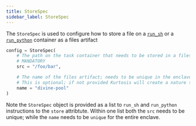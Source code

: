 ```yaml
---
title: StoreSpec
sidebar_label: StoreSpec
---
```


The `StoreSpec` is used to configure how to store a file on a [`run_sh`][run-sh-reference] or a [`run_python`][run-python-reference] container as a files artifact

```python
config = StoreSpec(
    # The path on the task container that needs to be stored in a files artifact
    # MANDATORY
    src = "/foo/bar",

    # The name of the files artifact; needs to be unique in the enclave
    # This is optional; if not provided Kurtosis will create a nature themed name
    name = "divine-pool"
)
```

Note the `StoreSpec` object is provided as a list to `run_sh` and `run_python` instructions to the `store` attribtute. Within
one list both the `src` needs to be unique; while the `name` needs to be `unique` for the entire enclave.

<!--------------- ONLY LINKS BELOW THIS POINT ---------------------->
[run-python-reference]: ./plan.md#run_python
[run-sh-reference]: ./plan.md#run_sh
